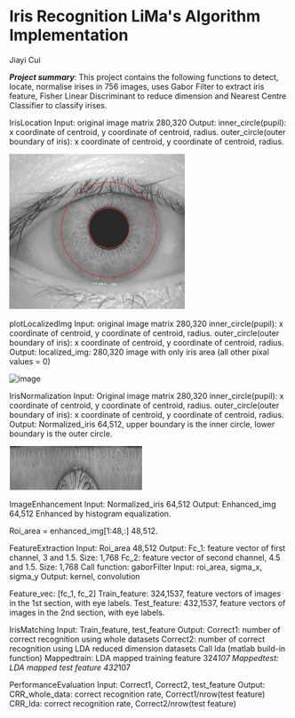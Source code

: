 # Iris Recognition LiMa's Algorithm Implementation

Jiayi Cui

***Project summary***: This project contains the following functions to detect, locate, normalise irises in 756 images, uses Gabor Filter to extract iris feature,  Fisher Linear Discriminant to reduce dimension and Nearest Centre Classifier to classify irises.

IrisLocation
Input: 
original image matrix 280,320
Output: 
inner_circle(pupil): x coordinate of centroid, y coordinate of centroid, radius.
outer_circle(outer boundary of iris): x coordinate of centroid, y coordinate of    centroid, radius.

![image](figs/detected_iris.jpg)

plotLocalizedImg
Input: 
original image matrix 280,320
inner_circle(pupil): x coordinate of centroid, y coordinate of centroid, radius.
outer_circle(outer boundary of iris): x coordinate of centroid, y coordinate of centroid, radius.
Output:
	localized_img: 280,320 image with only iris area (all other pixal values = 0)
	
![image](figs/located_iris.jpg)

IrisNormalization
Input:
	Original image matrix 280,320
inner_circle(pupil): x coordinate of centroid, y coordinate of centroid, radius.
outer_circle(outer boundary of iris): x coordinate of centroid, y coordinate of centroid, radius.
Output:
Normalized_iris 64,512, upper boundary is the inner circle, lower boundary is the outer circle.

![image](figs/normalised_iris.jpg)

ImageEnhancement
Input:
	Normalized_iris 64,512
Output:
	Enhanced_img 64,512
 	Enhanced by histogram equalization.

Roi_area = enhanced_img[1:48,:]  48,512.

FeatureExtraction
Input:
	Roi_area 48,512
Output:
	Fc_1: feature vector of first channel, 3 and 1.5. Size: 1,768
	Fc_2: feature vector of second channel, 4.5 and 1.5. Size: 1,768
Call function: gaborFilter
	Input: roi_area, sigma_x, sigma_y
	Output: kernel, convolution

Feature_vec: [fc_1, fc_2]
Train_feature: 324,1537, feature vectors of images in the 1st section, with eye labels.
Test_feature: 432,1537, feature vectors of images in the 2nd section, with eye labels.

IrisMatching
Input:
	Train_feature, test_feature
Output:
	Correct1: number of correct recognition using whole datasets
	Correct2: number of correct recognition using LDA reduced dimension datasets
Call lda (matlab build-in function)
Mappedtrain: LDA mapped training feature 324*107
Mappedtest: LDA mapped test feature 432*107

PerformanceEvaluation
Input:
	Correct1, Correct2, test_feature
Output:
	CRR_whole_data: correct recognition rate, Correct1/nrow(test feature)
	CRR_lda: correct recognition rate, Correct2/nrow(test feature)

